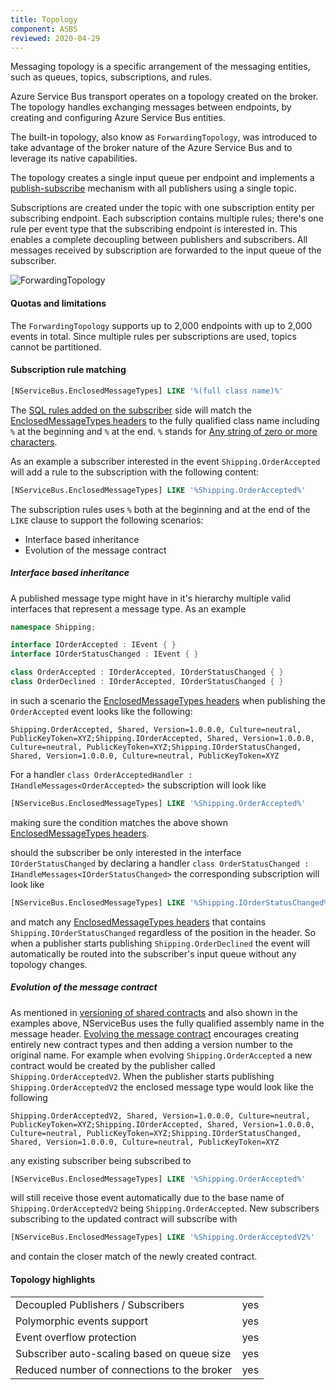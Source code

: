 ```yaml
---
title: Topology
component: ASBS
reviewed: 2020-04-29
---
```


Messaging topology is a specific arrangement of the messaging entities, such as queues, topics, subscriptions, and rules.

Azure Service Bus transport operates on a topology created on the broker. The topology handles exchanging messages between endpoints, by creating and configuring Azure Service Bus entities.

The built-in topology, also know as `ForwardingTopology`, was introduced to take advantage of the broker nature of the Azure Service Bus and to leverage its native capabilities.

The topology creates a single input queue per endpoint and implements a [publish-subscribe](/nservicebus/messaging/publish-subscribe/) mechanism with all publishers using a single topic.


Subscriptions are created under the topic with one subscription entity per subscribing endpoint. Each subscription contains multiple rules; there's one rule per event type that the subscribing endpoint is interested in. This enables a complete decoupling between publishers and subscribers. All messages received by subscription are forwarded to the input queue of the subscriber.

![ForwardingTopology](forwarding-topology.png "width=500")


#### Quotas and limitations

The `ForwardingTopology` supports up to 2,000 endpoints with up to 2,000 events in total. Since multiple rules per subscriptions are used, topics cannot be partitioned.

#### Subscription rule matching

```sql
[NServiceBus.EnclosedMessageTypes] LIKE '%(full class name)%'
```

The [SQL rules added on the subscriber](https://docs.microsoft.com/en-us/azure/service-bus-messaging/topic-filters) side will match the [EnclosedMessageTypes headers](/nservicebus/messaging/headers.md#serialization-headers-nservicebus-enclosedmessagetypes) to the fully qualified class name including `%` at the beginning and `%` at the end. `%` stands for [Any string of zero or more characters](https://docs.microsoft.com/en-us/azure/service-bus-messaging/service-bus-messaging-sql-filter#pattern).

As an example a subscriber interested in the event `Shipping.OrderAccepted` will add a rule to the subscription with the following content:

```sql
[NServiceBus.EnclosedMessageTypes] LIKE '%Shipping.OrderAccepted%'
```

The subscription rules uses `%` both at the beginning and at the end of the ` LIKE` clause to support the following scenarios:

- Interface based inheritance
- Evolution of the message contract

##### Interface based inheritance

A published message type might have in it's hierarchy multiple valid interfaces that represent a message type. As an example

```csharp
namespace Shipping;

interface IOrderAccepted : IEvent { }
interface IOrderStatusChanged : IEvent { }

class OrderAccepted : IOrderAccepted, IOrderStatusChanged { }
class OrderDeclined : IOrderAccepted, IOrderStatusChanged { }
```

in such a scenario the [EnclosedMessageTypes headers](/nservicebus/messaging/headers.md#serialization-headers-nservicebus-enclosedmessagetypes) when publishing the `OrderAccepted` event looks like the following:

```
Shipping.OrderAccepted, Shared, Version=1.0.0.0, Culture=neutral, PublicKeyToken=XYZ;Shipping.IOrderAccepted, Shared, Version=1.0.0.0, Culture=neutral, PublicKeyToken=XYZ;Shipping.IOrderStatusChanged, Shared, Version=1.0.0.0, Culture=neutral, PublicKeyToken=XYZ
```

For a handler `class OrderAcceptedHandler : IHandleMessages<OrderAccepted>` the subscription will look like

```sql
[NServiceBus.EnclosedMessageTypes] LIKE '%Shipping.OrderAccepted%'
```

making sure the condition matches the above shown [EnclosedMessageTypes headers](/nservicebus/messaging/headers.md#serialization-headers-nservicebus-enclosedmessagetypes).

should the subscriber be only interested in the interface `IOrderStatusChanged` by declaring a handler `class OrderStatusChanged : IHandleMessages<IOrderStatusChanged>` the corresponding subscription will look like


```sql
[NServiceBus.EnclosedMessageTypes] LIKE '%Shipping.IOrderStatusChanged%'
```

and match any [EnclosedMessageTypes headers](/nservicebus/messaging/headers.md#serialization-headers-nservicebus-enclosedmessagetypes) that contains `Shipping.IOrderStatusChanged` regardless of the position in the header. So when a publisher starts publishing `Shipping.OrderDeclined` the event will automatically be routed into the subscriber's input queue without any topology changes.

##### Evolution of the message contract

As mentioned in [versioning of shared contracts](nservicebus/messaging/sharing-contracts.md#versioning) and also shown in the examples above, NServiceBus uses the fully qualified assembly name in the message header. [Evolving the message contract](/nservicebus/messaging/evolving-contracts.md) encourages creating entirely new contract types and then adding a version number to the original name. For example when evolving `Shipping.OrderAccepted` a new contract would be created by the publisher called `Shipping.OrderAcceptedV2`. When the publisher starts publishing `Shipping.OrderAcceptedV2` the enclosed message type would look like the following

```
Shipping.OrderAcceptedV2, Shared, Version=1.0.0.0, Culture=neutral, PublicKeyToken=XYZ;Shipping.IOrderAccepted, Shared, Version=1.0.0.0, Culture=neutral, PublicKeyToken=XYZ;Shipping.IOrderStatusChanged, Shared, Version=1.0.0.0, Culture=neutral, PublicKeyToken=XYZ
```

any existing subscriber being subscribed to

```sql
[NServiceBus.EnclosedMessageTypes] LIKE '%Shipping.OrderAccepted%'
```

will still receive those event automatically due to the base name of `Shipping.OrderAcceptedV2` being `Shipping.OrderAccepted`. New subscribers subscribing to the updated contract will subscribe with

```sql
[NServiceBus.EnclosedMessageTypes] LIKE '%Shipping.OrderAcceptedV2%'
```

and contain the closer match of the newly created contract.

#### Topology highlights

|                                             |                     |
|---------------------------------------------|---------------------|
| Decoupled Publishers / Subscribers          |  yes                |
| Polymorphic events support                  |  yes                |
| Event overflow protection                   |  yes                |
| Subscriber auto-scaling based on queue size |  yes                |
| Reduced number of connections to the broker |  yes                |